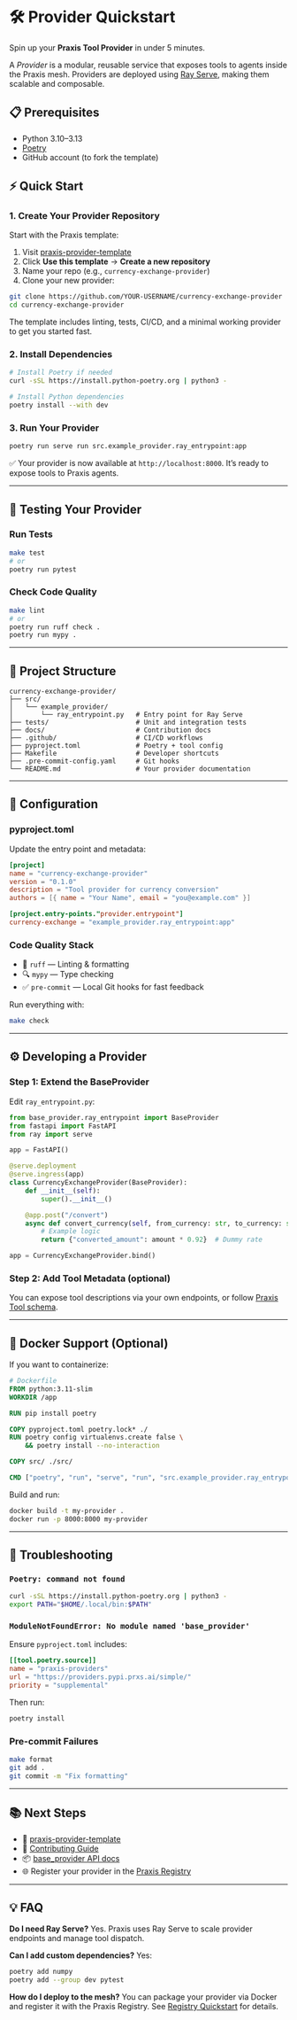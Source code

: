 # 🛠️ Provider Quickstart

Spin up your **Praxis Tool Provider** in under 5 minutes.

A *Provider* is a modular, reusable service that exposes tools to agents inside the Praxis mesh. Providers are deployed using [Ray Serve](https://docs.ray.io/en/latest/serve/index.html), making them scalable and composable.

## 📋 Prerequisites

- Python 3.10–3.13
- [Poetry](https://python-poetry.org/)
- GitHub account (to fork the template)

## ⚡ Quick Start

### 1. Create Your Provider Repository

Start with the Praxis template:

1. Visit [praxis-provider-template](https://github.com/prxs-ai/praxis-provider-template)
2. Click **Use this template** → **Create a new repository**
3. Name your repo (e.g., `currency-exchange-provider`)
4. Clone your new provider:

```bash
git clone https://github.com/YOUR-USERNAME/currency-exchange-provider
cd currency-exchange-provider
````


The template includes linting, tests, CI/CD, and a minimal working provider to get you started fast.


### 2. Install Dependencies

```bash
# Install Poetry if needed
curl -sSL https://install.python-poetry.org | python3 -

# Install Python dependencies
poetry install --with dev
```

### 3. Run Your Provider

```bash
poetry run serve run src.example_provider.ray_entrypoint:app
```


✅ Your provider is now available at `http://localhost:8000`. It’s ready to expose tools to Praxis agents.


---

## 🧪 Testing Your Provider

### Run Tests

```bash
make test
# or
poetry run pytest
```

### Check Code Quality

```bash
make lint
# or
poetry run ruff check .
poetry run mypy .
```

---

## 📁 Project Structure

```
currency-exchange-provider/
├── src/
│   └── example_provider/
│       └── ray_entrypoint.py   # Entry point for Ray Serve
├── tests/                      # Unit and integration tests
├── docs/                       # Contribution docs
├── .github/                    # CI/CD workflows
├── pyproject.toml              # Poetry + tool config
├── Makefile                    # Developer shortcuts
├── .pre-commit-config.yaml     # Git hooks
└── README.md                   # Your provider documentation
```

---

## 🔧 Configuration

### pyproject.toml

Update the entry point and metadata:

```toml
[project]
name = "currency-exchange-provider"
version = "0.1.0"
description = "Tool provider for currency conversion"
authors = [{ name = "Your Name", email = "you@example.com" }]

[project.entry-points."provider.entrypoint"]
currency-exchange = "example_provider.ray_entrypoint:app"
```

### Code Quality Stack

* 🧹 `ruff` — Linting & formatting
* 🔍 `mypy` — Type checking
* ✅ `pre-commit` — Local Git hooks for fast feedback

Run everything with:

```bash
make check
```

---

## ⚙️ Developing a Provider

### Step 1: Extend the BaseProvider

Edit `ray_entrypoint.py`:

```python
from base_provider.ray_entrypoint import BaseProvider
from fastapi import FastAPI
from ray import serve

app = FastAPI()

@serve.deployment
@serve.ingress(app)
class CurrencyExchangeProvider(BaseProvider):
    def __init__(self):
        super().__init__()

    @app.post("/convert")
    async def convert_currency(self, from_currency: str, to_currency: str, amount: float):
        # Example logic
        return {"converted_amount": amount * 0.92}  # Dummy rate

app = CurrencyExchangeProvider.bind()
```

### Step 2: Add Tool Metadata (optional)

You can expose tool descriptions via your own endpoints, or follow [Praxis Tool schema](tool/overview.md).

---

## 🐳 Docker Support (Optional)

If you want to containerize:

```dockerfile
# Dockerfile
FROM python:3.11-slim
WORKDIR /app

RUN pip install poetry

COPY pyproject.toml poetry.lock* ./
RUN poetry config virtualenvs.create false \
    && poetry install --no-interaction

COPY src/ ./src/

CMD ["poetry", "run", "serve", "run", "src.example_provider.ray_entrypoint:app"]
```

Build and run:

```bash
docker build -t my-provider .
docker run -p 8000:8000 my-provider
```

---

## 🚨 Troubleshooting

### `Poetry: command not found`

```bash
curl -sSL https://install.python-poetry.org | python3 -
export PATH="$HOME/.local/bin:$PATH"
```

### `ModuleNotFoundError: No module named 'base_provider'`

Ensure `pyproject.toml` includes:

```toml
[[tool.poetry.source]]
name = "praxis-providers"
url = "https://providers.pypi.prxs.ai/simple/"
priority = "supplemental"
```

Then run:

```bash
poetry install
```

### Pre-commit Failures

```bash
make format
git add .
git commit -m "Fix formatting"
```

---

## 📚 Next Steps

* 📘 [praxis-provider-template](https://github.com/prxs-ai/praxis-provider-template)
* 🤝 [Contributing Guide](https://github.com/prxs-ai/praxis-provider-template/blob/main/docs/CONTRIBUTING.md)
* 📦 [base\_provider API docs](#)
* 🌐 Register your provider in the [Praxis Registry](registry/overview.md)

---

## 💡 FAQ

**Do I need Ray Serve?**
Yes. Praxis uses Ray Serve to scale provider endpoints and manage tool dispatch.

**Can I add custom dependencies?**
Yes:

```bash
poetry add numpy
poetry add --group dev pytest
```

**How do I deploy to the mesh?**
You can package your provider via Docker and register it with the Praxis Registry. See [Registry Quickstart](registry/quickstart.md) for details.
